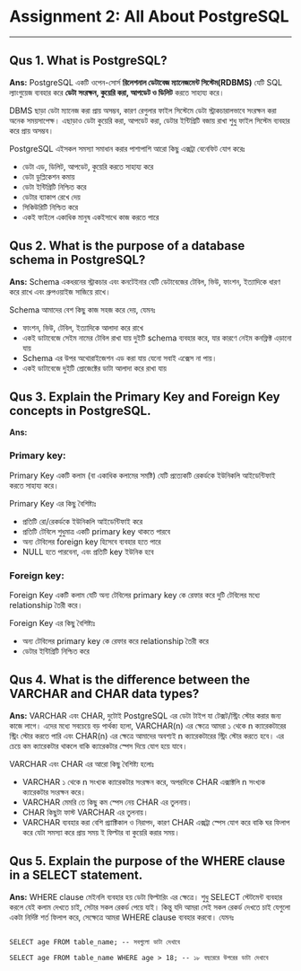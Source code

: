 # Assignment 2: All About PostgreSQL
---
## Qus 1. What is PostgreSQL?

**Ans:** PostgreSQL একটি ওপেন-সোর্স **রিলেশনাল ডেটাবেজ ম্যানেজমেন্ট সিস্টেম(RDBMS)** যেটি SQL ল্যাংগুয়েজ ব্যবহার করে **ডেটা সংরক্ষন, কুয়েরি করা, আপডেট ও ডিলিট** করতে সাহায্য করে।

DBMS ছাড়া ডেটা ম্যানেজ করা প্রায় অসম্ভব, কারণ রেগুলার ফাইল সিস্টেমে ডেটা স্ট্রাকচারালভাবে সংরক্ষন করা অনেক সময়সাপেক্ষ। এছাড়াও ডেটা কুয়েরি করা, আপডেট করা, ডেটার ইন্টিগ্রিটি বজায় রাখা শুধু ফাইল সিস্টেম ব্যবহার করে প্রায় অসম্ভব।

PostgreSQL এইসকল সমস্যা সমাধান করার পাশাপাশি আরো কিছু এক্সট্রা বেনেফিট যোগ করেঃ

- ডেটা এড, ডিলিট, আপডেট, কুয়েরি করতে সাহায্য করে
- ডেটা ডুপ্লিকেশন কমায়
- ডেটা ইন্টিগ্রিটি নিশ্চিত করে
- ডেটার ব্যাকাপ রেখে দেয়
- সিকিউরিটি নিশ্চিত করে
- একই ফাইলে একাধিক মানুষ একইসাথে কাজ করতে পারে

## Qus 2. What is the purpose of a database schema in PostgreSQL?

**Ans:** Schema একধরনের স্ট্রাকচার এবং কনটেইনার যেটি ডেটাবেজের টেবিল, ভিউ, ফাংশন, ইত্যাদিকে ধারণ করে রাখে এবং গ্রুপওয়াইজ সাজিয়ে রাখে।

Schema আমাদের বেশ কিছু কাজ সহজ করে দেয়, যেমনঃ
- ফাংশন, ভিউ, টেবিল, ইত্যাদিকে আলাদা করে রাখে
- একই ডাটাবেজে সেইম নামের টেবিল রাখা যায় দুইটি schema ব্যবহার করে, যার কারণে নেইম কনফ্লিক্ট এড়ানো যায়
- Schema এর উপর অথোরাইজেশন এড করা যায় যেনো সবাই এক্সেস না পায়।
- একই ডাটাবেজে দুইটি প্রোজেক্টের ডাটা আলাদা করে রাখা যায়

## Qus 3. Explain the Primary Key and Foreign Key concepts in PostgreSQL.

**Ans:**
### Primary key:
Primary Key একটি কলাম (বা একাধিক কলামের সমষ্টি) যেটি প্রত্যেকটি রেকর্ডকে ইউনিকলি আইডেন্টিফাই করতে সাহায্য করে।

Primary Key এর কিছু বৈশিষ্ট্যঃ

- প্রতিটি রো/রেকর্ডকে ইউনিকলি আইডেন্টিফাই করে
- প্রতিটি টেবিলে শুধুমাত্র একটি primary key থাকতে পারবে
- অন্য টেবিলের foreign key হিসেবে ব্যবহার হতে পারে
- NULL হতে পারবেনা, এবং প্রতিটি key ইউনিক হবে

### Foreign key:
Foreign Key একটি কলাম যেটি অন্য টেবিলের primary key কে রেফার করে দুটি টেবিলের মধ্যে relationship তৈরী করে।

Foreign Key এর কিছু বৈশিষ্ট্যঃ

- অন্য টেবিলের primary key কে রেফার করে relationship তৈরী করে
- ডেটার ইন্টিগ্রিটি নিশ্চিত করে

## Qus 4. What is the difference between the VARCHAR and CHAR data types?

**Ans:** VARCHAR এবং CHAR, দুটোই PostgreSQL এর ডেটা টাইপ যা টেক্সট/স্ট্রিং স্টোর করার জন্য কাজে লাগে। এদের মধ্যে সবচেয়ে বড় পার্থক্য হলো, VARCHAR(n) এর ক্ষেত্রে আমরা ১ থেকে n ক্যারেকটারের স্ট্রিং স্টোর করতে পারি এবং CHAR(n) এর ক্ষেত্রে আমাদের অবশ্যই n ক্যারেকটারের স্ট্রিং স্টোর করতে হবে। এর চেয়ে কম ক্যারেকটার থাকলে বাকি ক্যারেকটার স্পেস দিয়ে যোগ হয়ে যাবে।

VARCHAR এবং CHAR এর আরো কিছু বৈশিষ্ট্য হলোঃ

- VARCHAR ১ থেকে n সংখ্যক ক্যারেকটার সংরক্ষন করে, অপরদিকে CHAR এক্সাক্টলি n সংখ্যক ক্যারেকটার সংরক্ষন করে।
- VARCHAR মেমরি তে কিছু কম স্পেস নেয় CHAR এর তুলনায়।
- CHAR কিছুটা ফাস্ট VARCHAR এর তুলনায়।
- VARCHAR ব্যবহার করা বেশি প্র্যাক্টিকাল ও নিরাপদ, কারণ CHAR এক্সট্রা স্পেস যোগ করে বাকি ঘর ফিলাপ করে যেটা সমস্যা করে প্রায় সময় ই ফিল্টার বা কুয়েরি করার সময়।

## Qus 5. Explain the purpose of the WHERE clause in a SELECT statement.

**Ans:** WHERE clause মেইনলি ব্যবহার হয় ডেটা ফিল্টারিং এর ক্ষেত্রে। শুধু SELECT স্টেটমেন্ট ব্যবহার করলে যেই কলাম দেখতে চাই, সেটার সকল রেকর্ড পেয়ে যাই। কিন্তু যদি আমরা সেই সকল রেকর্ড দেখতে চাই যেগুলো একটা নির্দিষ্ট শর্ত ফিলাপ করে, সেক্ষেত্রে আমরা WHERE clause ব্যবহার করবো।
যেমনঃ

```

SELECT age FROM table_name; -- সবগুলো ডাটা দেখাবে

SELECT age FROM table_name WHERE age > 18; -- ১৮ বছরেরে উপরের ডাটা দেখাবে

```